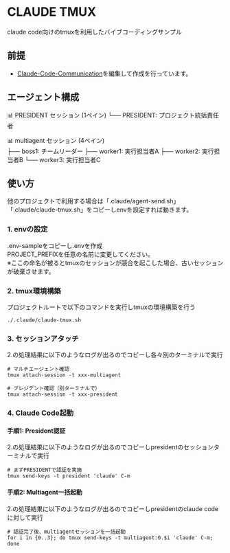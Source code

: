 # CLAUDE TMUX
claude code向けのtmuxを利用したバイブコーディングサンプル

## 前提
* [Claude-Code-Communication](https://github.com/nishimoto265/Claude-Code-Communication)を編集して作成を行っています。

## エージェント構成
📊 PRESIDENT セッション (1ペイン)
└── PRESIDENT: プロジェクト統括責任者

📊 multiagent セッション (4ペイン)  
├── boss1: チームリーダー
├── worker1: 実行担当者A
├── worker2: 実行担当者B
└── worker3: 実行担当者C

## 使い方
他のプロジェクトで利用する場合は「.claude/agent-send.sh」「.claude/claude-tmux.sh」をコピーしenvを設定すれば動きます。  

### 1. envの設定
.env-sampleをコピーし.envを作成  
PROJECT_PREFIXを任意の名前に変更してください。  
※ここの命名が被るとtmuxのセッションが競合を起こした場合、古いセッションが破棄させます。

### 2. tmux環境構築
プロジェクトルートで以下のコマンドを実行しtmuxの環境構築を行う
```shall
./.claude/claude-tmux.sh
```

### 3. セッションアタッチ
2.の処理結果に以下のようなログが出るのでコピーし各々別のターミナルで実行
```shell
# マルチエージェント確認
tmux attach-session -t xxx-multiagent

# プレジデント確認（別ターミナルで）
tmux attach-session -t xxx-president
```

### 4. Claude Code起動
#### 手順1: President認証
2.の処理結果に以下のようなログが出るのでコピーしpresidentのセッションターミナルで実行
```shell
# まずPRESIDENTで認証を実施
tmux send-keys -t president 'claude' C-m
```

#### 手順2: Multiagent一括起動
2.の処理結果に以下のようなログが出るのでコピーしpresidentのclaude codeに対して実行
```shell
# 認証完了後、multiagentセッションを一括起動
for i in {0..3}; do tmux send-keys -t multiagent:0.$i 'claude' C-m; done
```